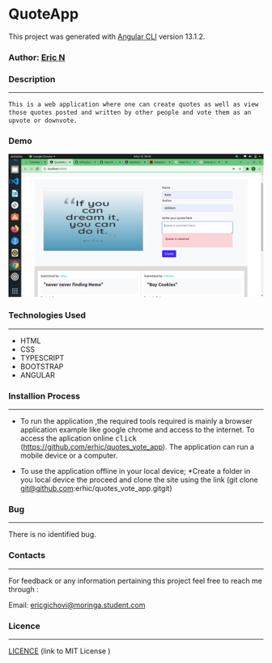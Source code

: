 # QuoteApp

This project was generated with [Angular CLI](https://github.com/angular/angular-cli) version 13.1.2.

### Author:  [Eric N](https://github.com/erhic/Quote_App)

### Description
----
    This is a web application where one can create quotes as well as view those quotes posted and written by other people and vote them as an upvote or downvote.

  ### Demo
<img src="src/assets/images/scrshoot.png"> 





### Technologies Used
----
- HTML
- CSS
- TYPESCRIPT
- BOOTSTRAP
- ANGULAR

### Installion Process
----
* To run the application ,the required tools required is mainly a browser application example like google chrome and access to the internet. To access the aplication online <kbd>click</kbd> (https://github.com/erhic/quotes_vote_app).
The application can run a mobile device or a computer.

* To use the application offline in your local device;
*Create a folder in you local device the proceed and clone the site using the link (git clone git@github.com:erhic/quotes_vote_app.gitgit)
### Bug
----
There is no identified bug.
### Contacts
----
For feedback or any information pertaining this project feel free to reach me through :

Email: ericgichovi@moringa.student.com

### Licence 
---

[ LICENCE](LICENSE) 
 (link to MIT License )

